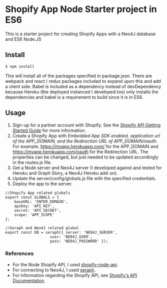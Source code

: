 # Shopify App Node Starter project in ES6
This is a starter project for creating Shopify Apps with a Neo4J database and ES6 Node.JS

## Install
`$ npm install`

This will install all of the packages specified in package.json. There are webpack and react / redux packages included to expand upon this and add a client side. Babel is included as a dependency instead of devDependency because Heroku (the deployed instanced I developed too) only installs the dependencies and babel is a requirement to build since it is in ES6.

## Usage

1. Sign-up for a partner account with Shopify. See the [Shopify API Getting Started Guide](https://docs.shopify.com/api/guides) for more information.
2. Create a Shopify App with *Embedded App SDK enabled, application url of the APP_DOMAIN, and the Redirection URL of APP_DOMAIN/oauth*. For example, https://myapp.herokuapp.com/ for the APP_DOMAIN and https://myapp.herokuapp.com/oauth for the Redirection URL. The properties can be changed, but just needed to be updated accordingly in the routes.js file.
3. Get a Node server and Neo4J server (I developed against and tested for Heroku and Graph Story, a Neo4J Heroku add-on).
4. Update the server/config/globals.js file with the specified credentials.
5. Deploy the app to the server.

```
//Shopify App related globals
export const GLOBALS = {
    baseURL: 'ENTER_DOMAIN',
    apiKey: 'API_KEY',
    secret: 'API_SECRET',
    scope: 'APP_SCOPE'
};

//Seraph and Neo4J related global
export const DB = seraph({ server: 'NE04J_SERVER',
                    user: 'NE04J_USER',
                    pass: 'NE04J_PASSWORD' });

```
### References
- For the Node Shopify API, I used [shopify-node-api](https://github.com/christophergregory/shopify-node-api).
- For connecting to Neo4J, I used [seraph](https://github.com/brikteknologier/seraph).
- For information regarding the Shopify API, see [Shopify's API Documentation](https://docs.shopify.com/api/reference).
